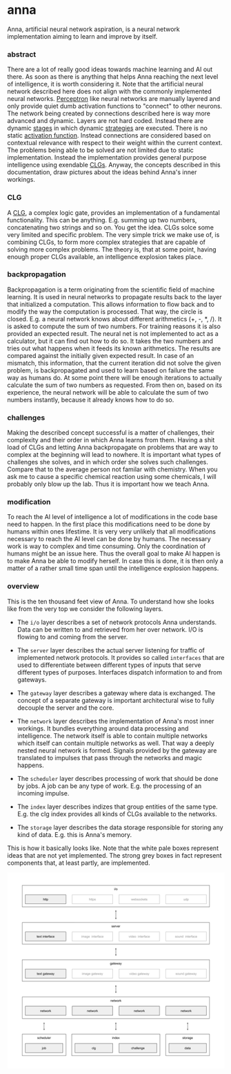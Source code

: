 # anna
Anna, artificial neural network aspiration, is a neural network implementation
aiming to learn and improve by itself.

### abstract
There are a lot of really good ideas towards machine learning and AI out there.
As soon as there is anything that helps Anna reaching the next level of
intelligence, it is worth considering it. Note that the artificial neural
network described here does not align with the commonly implemented neural
networks. [Perceptron](https://en.wikipedia.org/wiki/Perceptron) like neural
networks are manually layered and only provide quiet dumb activation functions
to "connect" to other neurons. The network being created by connections described
here is way more advanced and dynamic. Layers are not hard coded. Instead there
are dynamic [stages](stage.md) in which dynamic [strategies](strategy.md) are
executed. There is no static [activation
function](https://en.wikipedia.org/wiki/Activation_function). Instead
connections are considered based on contextual relevance with respect to their
weight within the current context. The problems being able to be solved are not
limited due to static implementation. Instead the implementation provides
general purpose intelligence using exendable [CLGs](clg.md). Anyway, the
concepts described in this documentation, draw pictures about the ideas behind
Anna's inner workings.

### CLG
A [CLG](clg.md), a complex logic gate, provides an implementation of a
fundamental functionality. This can be anything. E.g. summing up two numbers,
concatenating two strings and so on. You get the idea. CLGs solce some very
limited and specific problem. The very simple trick we make use of, is
combining CLGs, to form more complex strategies that are capable of solving
more complex problems. The theory is, that at some point, having enough proper
CLGs available, an intelligence explosion takes place.

### backpropagation
Backpropagation is a term originating from the scientific field of machine
learning. It is used in neural networks to propagate results back to the layer
that initialized a computation. This allows information to flow back and to
modify the way the computation is processed. That way, the circle is closed.
E.g. a neural network knows about different arithmetics (+, -, *, /). It is
asked to compute the sum of two numbers. For training reasons it is also
provided an expected result. The neural net is not implemented to act as a
calculator, but it can find out how to do so. It takes the two numbers and
tries out what happens when it feeds its known arithmetics. The results are
compared against the initially given expected result. In case of an mismatch,
this information, that the current iteration did not solve the given problem,
is backpropagated and used to learn based on failure the same way as humans do.
At some point there will be enough iterations to actually calculate the sum of
two numbers as requested. From then on, based on its experience, the neural
network will be able to calculate the sum of two numbers instantly, because it
already knows how to do so.

### challenges
Making the described concept successful is a matter of challenges, their
complexity and their order in which Anna learns from them. Having a shit load
of CLGs and letting Anna backpropagate on problems that are way to complex at
the beginning will lead to nowhere. It is important what types of challenges
she solves, and in which order she solves such challenges. Compare that to the
average person not familar with chemistry. When you ask me to cause a specific
chemical reaction using some chemicals, I will probably only blow up the lab.
Thus it is important how we teach Anna.

### modification
To reach the AI level of intelligence a lot of modifications in the code base
need to happen. In the first place this modifications need to be done by humans
within ones lifestime. It is very very unlikely that all modifications
necessary to reach the AI level can be done by humans. The necessary work is
way to complex and time consuming. Only the coordination of humans might be an
issue here. Thus the overall goal to make AI happen is to make Anna be able to
modify herself. In case this is done, it is then only a matter of a rather
small time span until the intelligence explosion happens.

### overview
This is the ten thousand feet view of Anna. To understand how she looks like
from the very top we consider the following layers.

- The `i/o` layer describes a set of network protocols Anna understands. Data
  can be written to and retrieved from her over network. I/O is flowing to and
  coming from the server.

- The `server` layer describes the actual server listening for traffic of
  implemented network protocols. It provides so called `interfaces` that are
  used to differentiate between different types of inputs that serve different
  types of purposes. Interfaces dispatch information to and from gateways.

- The `gateway` layer describes a gateway where data is exchanged. The concept
  of a separate gateway is important architectural wise to fully decouple the
  server and the core.

- The `network` layer describes the implementation of Anna's most inner
  workings. It bundles everything around data processing and intelligence.  The
  network itself is able to contain multiple networks which itself can contain
  multiple networks as well. That way a deeply nested neural network is formed.
  Signals provided by the gateway are translated to impulses that pass through
  the networks and magic happens.

- The `scheduler` layer describes processing of work that should be done by
  jobs. A job can be any type of work. E.g. the processing of an incoming
  impulse.

- The `index` layer describes indizes that group entities of the same type.
  E.g. the clg index provides all kinds of CLGs available to the networks.

- The `storage` layer describes the data storage responsible for storing any
  kind of data. E.g. this is Anna's memory.

This is how it basically looks like. Note that the white pale boxes represent
ideas that are not yet implemented. The strong grey boxes in fact represent
components that, at least partly, are implemented.

![anna](image/anna.png)
